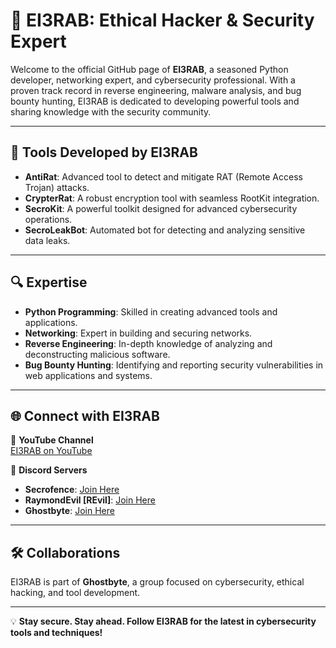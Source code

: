 # 👾 EI3RAB: Ethical Hacker & Security Expert  

Welcome to the official GitHub page of **EI3RAB**, a seasoned Python developer, networking expert, and cybersecurity professional. With a proven track record in reverse engineering, malware analysis, and bug bounty hunting, EI3RAB is dedicated to developing powerful tools and sharing knowledge with the security community.  

---

## 🚀 **Tools Developed by EI3RAB**  
- **AntiRat**: Advanced tool to detect and mitigate RAT (Remote Access Trojan) attacks.  
- **CrypterRat**: A robust encryption tool with seamless RootKit integration.  
- **SecroKit**: A powerful toolkit designed for advanced cybersecurity operations.  
- **SecroLeakBot**: Automated bot for detecting and analyzing sensitive data leaks.  

---

## 🔍 **Expertise**  
- **Python Programming**: Skilled in creating advanced tools and applications.  
- **Networking**: Expert in building and securing networks.  
- **Reverse Engineering**: In-depth knowledge of analyzing and deconstructing malicious software.  
- **Bug Bounty Hunting**: Identifying and reporting security vulnerabilities in web applications and systems.  

---

## 🌐 **Connect with EI3RAB**  

🎥 **YouTube Channel**  
[EI3RAB on YouTube](https://www.youtube.com/@3RAAB/videos)  

💬 **Discord Servers**  
- **Secrofence**: [Join Here](https://discord.gg/7MG3NSHnnG)  
- **RaymondEvil [REvil]**: [Join Here](https://discord.gg/epbknKzkgr)  
- **Ghostbyte**: [Join Here](https://discord.gg/byt)  

---

## 🛠️ **Collaborations**  
EI3RAB is part of **Ghostbyte**, a group focused on cybersecurity, ethical hacking, and tool development.  

---

💡 **Stay secure. Stay ahead. Follow EI3RAB for the latest in cybersecurity tools and techniques!**

